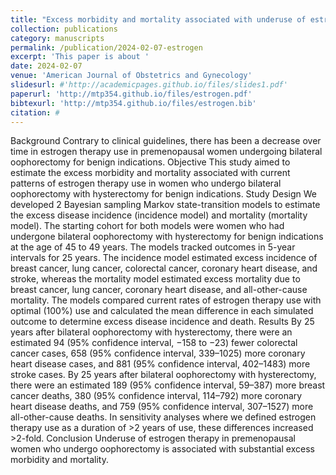 ```yaml
---
title: "Excess morbidity and mortality associated with underuse of estrogen replacement therapy in premenopausal women who undergo surgical menopause"
collection: publications
category: manuscripts
permalink: /publication/2024-02-07-estrogen
excerpt: 'This paper is about '
date: 2024-02-07
venue: 'American Journal of Obstetrics and Gynecology'
slidesurl: #'http://academicpages.github.io/files/slides1.pdf'
paperurl: 'http://mtp354.github.io/files/estrogen.pdf'
bibtexurl: 'http://mtp354.github.io/files/estrogen.bib'
citation: #
---
```

Background
Contrary to clinical guidelines, there has been a decrease over time in estrogen therapy use in premenopausal women undergoing bilateral oophorectomy for benign indications.
Objective
This study aimed to estimate the excess morbidity and mortality associated with current patterns of estrogen therapy use in women who undergo bilateral oophorectomy with hysterectomy for benign indications.
Study Design
We developed 2 Bayesian sampling Markov state-transition models to estimate the excess disease incidence (incidence model) and mortality (mortality model). The starting cohort for both models were women who had undergone bilateral oophorectomy with hysterectomy for benign indications at the age of 45 to 49 years. The models tracked outcomes in 5-year intervals for 25 years. The incidence model estimated excess incidence of breast cancer, lung cancer, colorectal cancer, coronary heart disease, and stroke, whereas the mortality model estimated excess mortality due to breast cancer, lung cancer, coronary heart disease, and all-other-cause mortality. The models compared current rates of estrogen therapy use with optimal (100%) use and calculated the mean difference in each simulated outcome to determine excess disease incidence and death.
Results
By 25 years after bilateral oophorectomy with hysterectomy, there were an estimated 94 (95% confidence interval, −158 to −23) fewer colorectal cancer cases, 658 (95% confidence interval, 339–1025) more coronary heart disease cases, and 881 (95% confidence interval, 402–1483) more stroke cases. By 25 years after bilateral oophorectomy with hysterectomy, there were an estimated 189 (95% confidence interval, 59–387) more breast cancer deaths, 380 (95% confidence interval, 114–792) more coronary heart disease deaths, and 759 (95% confidence interval, 307–1527) more all-other-cause deaths. In sensitivity analyses where we defined estrogen therapy use as a duration of >2 years of use, these differences increased >2-fold.
Conclusion
Underuse of estrogen therapy in premenopausal women who undergo oophorectomy is associated with substantial excess morbidity and mortality.
